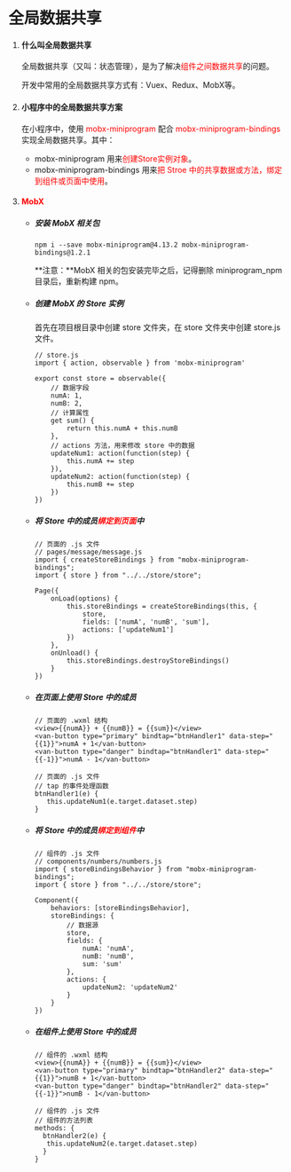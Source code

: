 # 全局数据共享

1. #### 什么叫全局数据共享

   全局数据共享（又叫：状态管理），是为了解决<font color="red">组件之间数据共享</font>的问题。

   开发中常用的全局数据共享方式有：Vuex、Redux、MobX等。

2. #### 小程序中的全局数据共享方案

   在小程序中，使用 <font color="red">mobx-miniprogram</font> 配合 <font color="red">mobx-miniprogram-bindings</font> 实现全局数据共享。其中：

   - mobx-miniprogram 用来<font color="red">创建Store实例对象</font>。
   - mobx-miniprogram-bindings 用来<font color="red">把 Stroe 中的共享数据或方法，绑定到组件或页面中使用</font>。

3. #### <font color="red">MobX </font>

   - ##### 安装 MobX 相关包

     ```
     npm i --save mobx-miniprogram@4.13.2 mobx-miniprogram-bindings@1.2.1
     ```

     **注意：**MobX 相关的包安装完毕之后，记得删除 miniprogram_npm 目录后，重新构建 npm。

   - ##### 创建 MobX 的 Store 实例

     首先在项目根目录中创建 store 文件夹，在 store 文件夹中创建 store.js 文件。

     ```
     // store.js
     import { action, observable } from 'mobx-miniprogram'
     
     export const store = observable({
         // 数据字段
         numA: 1,
         numB: 2,
         // 计算属性
         get sum() {
             return this.numA + this.numB
         },
         // actions 方法，用来修改 store 中的数据
         updateNum1: action(function(step) {
             this.numA += step
         }),
         updateNum2: action(function(step) {
             this.numB += step
         })
     })
     ```

     

   - ##### 将 Store 中的成员<font color="red">绑定到页面</font>中

     ```
     // 页面的 .js 文件
     // pages/message/message.js
     import { createStoreBindings } from "mobx-miniprogram-bindings";
     import { store } from "../../store/store";
     
     Page({
         onLoad(options) {
             this.storeBindings = createStoreBindings(this, {
                 store,
                 fields: ['numA', 'numB', 'sum'],
                 actions: ['updateNum1']
             })
         },
         onUnload() {
             this.storeBindings.destroyStoreBindings()
         }
     })
     ```

     

   - ##### 在页面上使用 Store 中的成员

     ```
     // 页面的 .wxml 结构
     <view>{{numA}} + {{numB}} = {{sum}}</view>
     <van-button type="primary" bindtap="btnHandler1" data-step="{{1}}">numA + 1</van-button>
     <van-button type="danger" bindtap="btnHandler1" data-step="{{-1}}">numA - 1</van-button>
     
     // 页面的 .js 文件
     // tap 的事件处理函数
     btnHandler1(e) {
     	this.updateNum1(e.target.dataset.step)
     }
     ```

     

   - ##### 将 Store 中的成员<font color="red">绑定到组件</font>中

     ```
     // 组件的 .js 文件
     // components/numbers/numbers.js
     import { storeBindingsBehavior } from "mobx-miniprogram-bindings";
     import { store } from "../../store/store";
     
     Component({
         behaviors: [storeBindingsBehavior],
         storeBindings: {
             // 数据源
             store,
             fields: {
                 numA: 'numA',
                 numB: 'numB',
                 sum: 'sum'
             },
             actions: {
                 updateNum2: 'updateNum2'
             }
         }
     })
     
     ```

     

   - ##### 在组件上使用 Store 中的成员

     ```
     // 组件的 .wxml 结构
     <view>{{numA}} + {{numB}} = {{sum}}</view>
     <van-button type="primary" bindtap="btnHandler2" data-step="{{1}}">numB + 1</van-button>
     <van-button type="danger" bindtap="btnHandler2" data-step="{{-1}}">numB - 1</van-button>
     
     // 组件的 .js 文件
     // 组件的方法列表
     methods: {
       btnHandler2(e) {
       	this.updateNum2(e.target.dataset.step)
       }
     }
     ```

